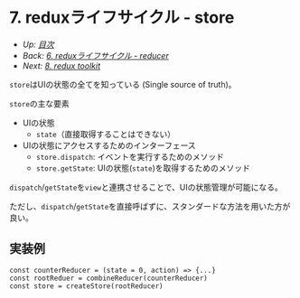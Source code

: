 # 7. reduxライフサイクル - store

- *Up: [目次](../index.md)*
- *Back: [6. reduxライフサイクル - reducer](./06_lifecycle_reducer.md)*
- *Next: [8. redux toolkit](./08_lifecycle_toolkit.md)*

`store`はUIの状態の全てを知っている (Single source of truth)。

`store`の主な要素
- UIの状態
  - `state`（直接取得することはできない）
- UIの状態にアクセスするためのインターフェース
  - `store.dispatch`: イベントを実行するためのメソッド
  - `store.getState`: UIの状態(`state`)を取得するためのメソッド

`dispatch`/`getState`を`view`と連携させることで、UIの状態管理が可能になる。

ただし、`dispatch`/`getState`を直接呼ばずに、スタンダードな方法を用いた方が良い。

## 実装例

```
const counterReducer = (state = 0, action) => {...}
const rootReduer = combineReducer(counterReducer)
const store = createStore(rootReducer)
```
